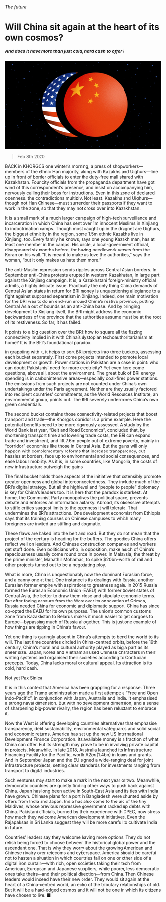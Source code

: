 ###### The future

# Will China sit again at the heart of its own cosmos? 

##### And does it have more than just cold, hard cash to offer? 

![image](images/20200208_SRD006.jpg) 

> Feb 8th 2020 

BACK in KHORGOS one winter’s morning, a press of shopworkers—members of the ethnic Han majority, along with Kazakhs and Uighurs—line up in front of border officials to enter the duty-free mall shared with Kazakhstan. Four city officials from the propaganda department have got wind of this correspondent’s presence, and insist on accompanying him, nervously calling their boss for instructions. Even in this zone of declared openness, the contradictions multiply. Not least, Kazakhs and Uighurs—though not Han Chinese—must surrender their passports if they want to work in the zone, so that they may not cross over into Kazakhstan.

It is a small mark of a much larger campaign of high-tech surveillance and incarceration in which China has sent over 1m innocent Muslims in Xinjiang to indoctrination camps. Though most caught up in the dragnet are Uighurs, the biggest ethnicity in the region, some 1.5m ethnic Kazakhs live in Xinjiang, too. Every family he knows, says one young Kazakh man, has at least one member in the camps. His uncle, a local-government official, disappeared six months before, for having needlework verses from the Koran on his wall. “It is meant to make us love the authorities,” says the woman, “but it only makes us hate them more.”


The anti-Muslim repression sends ripples across Central Asian borders. In September anti-China protests erupted in western Kazakhstan, in large part against the Xinjiang campaign. It is, a Kazakhstani foreign-ministry official admits, a highly delicate issue. Practically the only thing China demands of Central Asian states in return for BRI money is unquestioning allegiance to a fight against supposed separatism in Xinjiang. Indeed, one main motivation for the BRI was to do an end-run around China’s restive province, putting Central Asia out of bounds as an anti-China base. And by bringing development to Xinjiang itself, the BRI might address the economic backwardess of the province that the authorities assume must be at the root of its restiveness. So far, it has failed.

It points to a big question over the BRI: how to square all the fizzing connectivity implied in it with China’s dystopian techoauthoritarianism at home? It is the BRI’s foundational paradox.

In grappling with it, it helps to sort BRI projects into three buckets, assessing each bucket separately. First come projects intended to promote local development or growth. Power stations in Pakistan are a case in point: who can doubt Pakistanis’ need for more electricity? Yet even here come questions, above all, about the environment. The great bulk of BRI energy spending is in carbonintensive areas—especially coal-fired power stations. The emissions from such projects are not counted under China’s own undertakings under the Paris agreement. Neither are they usually factored into recipient countries’ commitments, as the World Resources Institute, an environmental group, points out. The BRI severely undermines China’s own green credentials.

The second bucket contains those connectivity-related projects that boost transport and trade—the Khorgos corridor is a prime example. Here the potential benefits need to be more rigorously assessed. A study by the World Bank last year, “Belt and Road Economics”, concluded that, by shortening transport time and lowering trade costs, the BRI can expand trade and investment, and lift 7.6m people out of extreme poverty, mainly in “corridor” economies like those in Central Asia. But the gains will only happen with complementary reforms that increase transparency, cut hassles at borders, face up to environmental and social consequences, and ease labour mobility. As it is, in some countries, like Mongolia, the costs of new infrastructure outweigh the gains.

The final bucket holds those aspects of the initiative that ostensibly promote greater openness and global interconnectedness. They include much of the BRI’s digital strategy. But all the highlevel and “people to people” diplomacy is key for China’s leaders too. It is here that the paradox is starkest. At home, the Communist Party monopolises the political space, prevents debate and enforces an information autarky. Abroad, its obsessive attempts to stifle critics suggest limits to the openness it will tolerate. That undermines the BRI’s attractions. One development economist from Ethiopia says that its training courses on Chinese campuses to which many foreigners are invited are stifling and dogmatic.

These flaws are baked into the belt and road. But they do not mean that the project of the century is heading for the buffers. The goodies China offers reflect well on leaders. And Chinese construction companies and workers get stuff done. Even politicians who, in opposition, make much of China’s rapaciousness usually come round once in power. In Malaysia, the threat by the prime minister, Mahathir Mohamad, to spike $20bn-worth of rail and other projects turned out to be a negotiating ploy.

What is more, China is unquestionably now the dominant Eurasian force, and a canny one at that. One instance is its dealings with Russia, another Eurasian former empire with aspirations to greatness again. In 2015 Russia formed the Eurasian Economic Union (EAEU) with former Soviet states of Central Asia, the better to draw them close and stipulate economic terms. But after facing censure from the West over its annexation of Crimea, Russia needed China for economic and diplomatic support. China has since co-opted the EAEU for its own purposes. The union’s common customs zone from Kazakhstan to Belarus makes it much easier to get cargoes to Europe—bypassing much of Russia altogether. This is just one example of how things are tipping in China’s favour.

Yet one thing is glaringly absent in China’s attempts to bend the world to its will. The last time countries circled in China-centred orbits, before the 19th century, China’s moral and cultural authority played as big a part as its sheer size. Japan, Korea and Vietnam all used Chinese characters in their writing systems and organised their societies according to Confucian precepts. Today, China lacks moral or cultural appeal. Its attraction is its cold, hard cash.

Not yet Pax Sinica

It is in this context that America has been grappling for a response. Three years ago the Trump administration made a first attempt: a “Free and Open Indo-Pacific”, in conjunction with Japan, Australia and India. It emphasised a strong naval dimension. But with no development dimension, and a sense of sharpening big-power rivalry, the region has been reluctant to embrace it.

Now the West is offering developing countries alternatives that emphasise transparency, debt sustainability, environmental safeguards and solid social and economic returns. America has set up the new US International Development Finance Corporation. Its available money is a fraction of what China can offer. But its strength may prove to be in involving private capital in projects. Meanwhile, in late 2018, Australia launched its Infrastructure Financing Facility for the Pacific, worth A$2bn ($1.4bn) in loans and grants. And in September Japan and the EU signed a wide-ranging deal for joint infrastructure projects, setting clear standards for investments ranging from transport to digital industries.

Such ventures may start to make a mark in the next year or two. Meanwhile, democratic countries are quietly finding other ways to push back against China. Japan has long been active in South-East Asia and its ties with India have grown. Chinese plans for a port in Bangladesh were shunted aside by offers from India and Japan. India has also come to the aid of the tiny Maldives, whose previous repressive government racked up debts with China. Pakistani officials, burned by their experience with CPEC, now stress how much they welcome American development initiatives. Even the Rajapaksas in Sri Lanka suggest they will be more careful to cultivate India in future.

Countries’ leaders say they welcome having more options. They do not relish being forced to choose between the historical global power and the ascendant one. That is why they worry about the growing American and Chinese rivalry over telecoms and cyberspace. America should be careful not to hasten a situation in which countries fall on one or other side of a digital iron curtain—with rich, open societies taking their tech from American, European and Japanese suppliers, while poorer, less democratic ones take theirs—and their political direction—from China. Then Chinese leaders would indeed have their new order. They would sit again at the heart of a China-centred world, an echo of the tributary relationships of old. But it will be a hard-edged cosmos and it will not be one in which its citizens have chosen to live. ■

